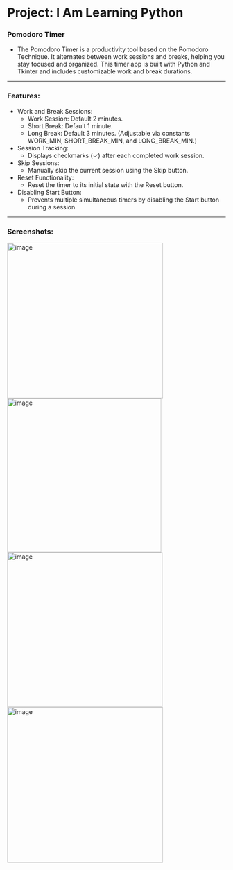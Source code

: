 # Project: I Am Learning Python

### Pomodoro Timer

- The Pomodoro Timer is a productivity tool based on the Pomodoro Technique. It alternates between work sessions and breaks, helping you stay focused and organized. This timer app is built with Python and Tkinter and includes customizable work and break durations.

---

### Features:

- Work and Break Sessions:
  - Work Session: Default 2 minutes.
  - Short Break: Default 1 minute.
  - Long Break: Default 3 minutes. (Adjustable via constants WORK_MIN, SHORT_BREAK_MIN, and LONG_BREAK_MIN.)
- Session Tracking:
  - Displays checkmarks (✓) after each completed work session.
- Skip Sessions:
  - Manually skip the current session using the Skip button.
- Reset Functionality:
  - Reset the timer to its initial state with the Reset button.
- Disabling Start Button:
  - Prevents multiple simultaneous timers by disabling the Start button during a session.

---

### Screenshots:

<img width="359" alt="image" src="https://github.com/user-attachments/assets/a942962d-f161-48b0-b764-1802aa959d04">
<img width="355" alt="image" src="https://github.com/user-attachments/assets/a110041d-ce54-4636-9013-16731fbddd37">
<img width="358" alt="image" src="https://github.com/user-attachments/assets/4b69d6e1-e752-4401-92e6-016fc6e5cf9d">
<img width="359" alt="image" src="https://github.com/user-attachments/assets/271f4d25-b091-42cb-9fb1-d0a5847a589d">
